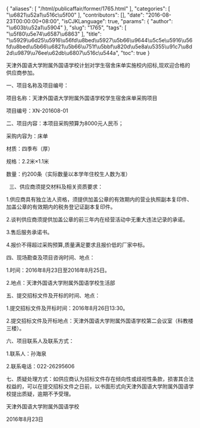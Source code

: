 {
    "aliases": [
        "/html/publicaffair/former/1765.html"
    ],
    "categories": [
        "\u6821\u52a1\u516c\u5f00"
    ],
    "contributors": [],
    "date": "2016-08-23T00:00:00+08:00",
    "isCJKLanguage": true,
    "params": {
        "author": "\u603b\u52a1\u5904"
    },
    "slug": "1765",
    "tags": [
        "\u5f80\u5e74\u6587\u6863"
    ],
    "title": "\u5929\u6d25\u5916\u56fd\u8bed\u5927\u5b66\u9644\u5c5e\u5916\u56fd\u8bed\u5b66\u6821\u5b66\u751f\u5bbf\u820d\u5e8a\u5355\u91c7\u8d2d\u9879\u76ee\u62db\u6807\u516c\u544a",
    "toc": true
}

天津外国语大学附属外国语学校计划对学生宿舍床单实施校内招标,现欢迎合格的供应商参加。




一、项目名称及项目编号：




项目名称：天津外国语大学附属外国语学校学生宿舍床单采购项目




项目编号：XN-201608-01




二、项目内容：本项目采购预算为8000元人民币；




采购内容为：床单




材质：四季布（厚）




规格：2.2米×1.1米




数量：约200条（实际数量以本学年住校生人数为准）




  三、供应商须提交材料及相关资质要求：




1.供应商具有独立法人资格，须提供加盖公章的有效期内的营业执照副本复印件、加盖公章的有效期内的税务登记证副本复印件。




2.谈判供应商须提供加盖公章的前三年内在经营活动中无重大违法记录的承诺。




3.售后服务承诺书。




4.报价不得超过采购预算,质量满足要求且报价低的厂家中标。




四、现场勘查及项目咨询时间、地点：




1.时间：2016年8月23日至2016年8月25日。




2.地点：天津外国语大学附属外国语学校生活部




五、提交招标文件及开标的时间、地点：




1.提交招标文件及开标时间：2016年8月26日13:30。




2.提交招标文件及开标地点：天津外国语大学附属外国语学校第二会议室（科教楼三楼）。




六、项目联系人及联系方式：




1.联系人：孙海泉




2.联系电话：022-26295606




七、质疑处理方式：如供应商认为招标文件存在倾向性或歧视性条款，损害其合法权益的，可以在提交招标文件之日前，以书面形式向天津外国语大学附属外国语学校提出质疑，逾期不予受理。




天津外国语大学附属外国语学校




2016年8月23日







